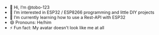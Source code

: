 - 👋 Hi, I’m @tobo-123
- 👀 I’m interested in ESP32 / ESP8266 programming and little DIY projects
- 🌱 I’m currently learning how to use a Rest-API with ESP32
- 😄 Pronouns: He/him
- ⚡ Fun fact: My avatar doesn't look like me at all

<!---
tobo-123/tobo-123 is a ✨ special ✨ repository because its `README.md` (this file) appears on your GitHub profile.
You can click the Preview link to take a look at your changes.
--->
